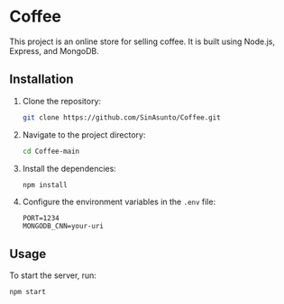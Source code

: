 # Coffee

This project is an online store for selling coffee. It is built using Node.js, Express, and MongoDB.

## Installation

1. Clone the repository:
    ```sh
    git clone https://github.com/SinAsunto/Coffee.git
    ```
2. Navigate to the project directory:
    ```sh
    cd Coffee-main
    ```
3. Install the dependencies:
    ```sh
    npm install
    ```
4. Configure the environment variables in the `.env` file:
    ```env
    PORT=1234
    MONGODB_CNN=your-uri
    ```

## Usage

To start the server, run:
```sh
npm start
```